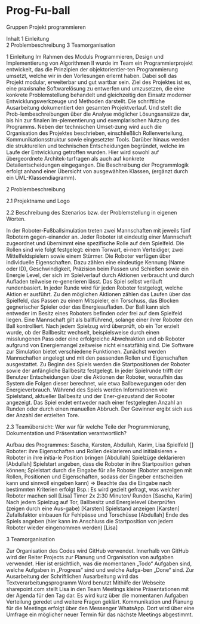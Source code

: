 # Prog-Fu-ball
Gruppen Projekt programmieren 

Inhalt
1	Einleitung	
2	Problembeschreibung	
3	Teamorganisation	

	 
1	Einleitung
Im Rahmen des Moduls Programmieren, Design und Implementierung von Algorithmen II wurde im Team ein Programmierprojekt entwickelt, das die Prinzipien der objektorientier-ten Programmierung umsetzt, welche wir in den Vorlesungen erlernt haben. Dabei soll das Projekt modular, erweiterbar und gut wartbar sein. Ziel des Projektes ist es, eine praxisnahe Softwarelösung zu entwerfen und umzusetzen, die eine konkrete Problemstellung behandelt und gleichzeitig den Einsatz moderner Entwicklungswerkzeuge und Methoden darstellt. 
Die schriftliche Ausarbeitung dokumentiert den gesamten Projektverlauf. Und stellt die Prob-lembeschreibungen über die Analyse möglicher Lösungsansätze dar, bis hin zur finalen Im-plementierung und exemplarischen Nutzung des Programms. Neben der technischen Umset-zung wird auch die Organisation des Projektes beschrieben, einschließlich Rollenverteilung, Kommunikationsstruktur sowie eingesetzter Tools. 
Darüber hinaus werden die strukturellen und technischen Entscheidungen begründet, welche im Laufe der Entwicklung getroffen wurden. Hier wird sowohl auf übergeordnete Architek-turfragen als auch auf konkrete Detailentscheidungen eingegangen. Die Beschreibung der Programmlogik erfolgt anhand einer Übersicht von ausgewählten Klassen, (ergänzt durch ein UML-Klassendiagramm). 

2	Problembeschreibung

2.1	Projektname und Logo

2.2	Beschreibung des Szenarios bzw. der Problemstellung in eigenen Worten.

In der Roboter-Fußballsimulation treten zwei Mannschaften mit jeweils fünf Robotern gegen-einander an. Jeder Roboter ist eindeutig einer Mannschaft zugeordnet und übernimmt eine spezifische Rolle auf dem Spielfeld. Die Rollen sind wie folgt festgelegt:  einem Torwart, ei-nem Verteidiger, zwei Mittelfeldspielern sowie einem Stürmer.
Die Roboter verfügen über individuelle Eigenschaften. Dazu zählen eine eindeutige Kennung (Name oder ID), Geschwindigkeit, Präzision beim Passen und Schießen sowie ein Energie Level, der sich im Spielverlauf durch Aktionen verbraucht und durch Aufladen teilweise re-generieren lässt.
Das Spiel selbst verläuft rundenbasiert. In jeder Runde wird für jeden Roboter festgelegt, welche Aktion er ausführt. Zu den möglichen Aktionen zählen das Laufen über das Spielfeld, das Passen zu einem Mitspieler, ein Torschuss, das Blocken gegnerischer Spieler oder das Energieaufladen. 
Der Ball kann sich entweder im Besitz eines Roboters befinden oder frei auf dem Spielfeld liegen. Eine Mannschaft gilt als ballführend, solange einer ihrer Roboter den Ball kontrolliert. Nach jedem Spielzug wird überprüft, ob ein Tor erzielt wurde, ob der Ballbesitz wechselt, beispielsweise durch einen misslungenen Pass oder eine erfolgreiche Abwehraktion und ob Roboter aufgrund von Energiemangel zeitweise nicht einsatzfähig sind. 
Die Software zur Simulation bietet verschiedene Funktionen. Zunächst werden Mannschaften angelegt und mit den passenden Rollen und Eigenschaften ausgestattet. Zu Beginn des Spiels werden die Startpositionen der Roboter sowie der anfängliche Ballbesitz festgelegt. In jeder Spielrunde trifft der Benutzer Entscheidungen über die Aktionen der Roboter, woraufhin das System die Folgen dieser berechnet, wie etwa Ballbewegungen oder den Energieverbrauch. Während des Spiels werden Informationen wie Spielstand, aktueller Ballbesitz und der Ener-giezustand der Roboter angezeigt. Das Spiel endet entweder nach einer festgelegten Anzahl an Runden oder durch einen manuellen Abbruch. Der Gewinner ergibt sich aus der Anzahl der erzielten Tore.

2.3	Teamübersicht: Wer war für welche Teile der Programmierung, Dokumentation und Präsentation verantwortlich? 

Aufbau des Programmes: Sascha, Karsten, Abdullah, Karim, Lisa
Spielfeld []
Roboter: ihre Eigenschaften und Rollen deklarieren und initialisieren + Roboter in ihre initia-le Position bringen [Abdullah]
Spielzüge deklarieren [Abdullah] 
Spielstart angeben, dass die Roboter in ihre Startposition gehen können; Spielstart durch die Eingabe für alle Roboter (Roboter anzeigen mit Rollen, Positionen und Eigenschaften, sodass der Eingeber entscheiden kann und sinnvoll eingeben kann) => Beachte das die Eingabe nach bestimmten Kriterien erfolgt Bsp.: Es wird gezielt gefragt, was welcher Roboter machen soll [Lisa]
Timer 2x 2:30 Minuten/ Runden [Sascha, Karim]
Nach jedem Spielzug auf Tor, Ballbesitz und Energielevel überprüfen (zeigen durch eine Aus-gabe) [Karsten]
Spielstand anzeigen [Karsten]
Zufallsfaktor einbauen für Fehlpässe und Torschüsse [Abdullah] 
Ende des Spiels angeben (hier kann im Anschluss die Startposition von jedem Roboter wieder eingenommen werden) [Lisa]

3	Teamorganisation

Zur Organisation des Codes wird GitHub verwendet. Innerhalb von GitHub wird der Reiter Projects zur Planung und Organisation von aufgaben verwendet. Hier ist ersichtlich, was die momentanen „Todo“ Aufgaben sind, welche Aufgaben in „Progress“ sind und welche Aufga-ben „Done“ sind. 
Zur Ausarbeitung der Schriftlichen Ausarbeitung wird das Textverarbeitungsprogramm Word benutzt
Mithilfe der Webseite sharepoint.com stellt Lisa in den Team Meetings kleine Präsentationen mit der Agenda für den Tag dar. Es wird kurz über die momentanen Aufgaben Verteilung geredet und weitere Fragen geklärt.
Kommunikation und Planung für die Meetings erfolgt über den Messenger WhatsApp. Dort wird über eine Umfrage ein möglicher neuer Termin für das nächste Meetings abgestimmt.
